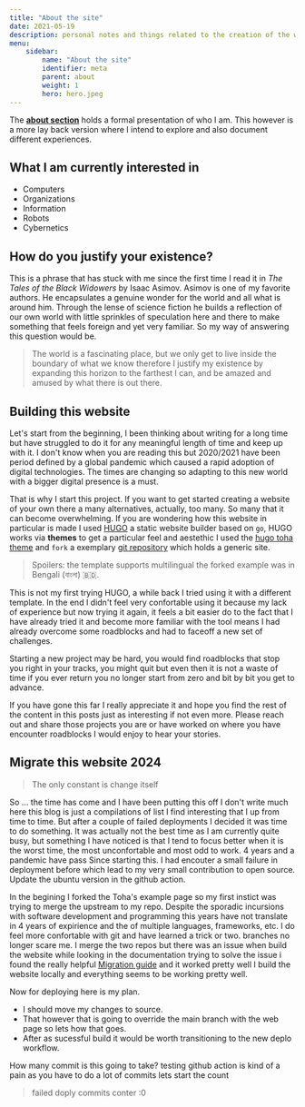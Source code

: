 ```yaml
---
title: "About the site"
date: 2021-05-19
description: personal notes and things related to the creation of the website
menu:
    sidebar:
        name: "About the site"
        identifier: meta
        parent: about
        weight: 1
        hero: hero.jpeg
---
```




The __[about section](/#about)__  holds a formal presentation of who I am. This however is a more lay back version where I intend to explore and also document different experiences.

## What I am currently interested in

* Computers
* Organizations
* Information
* Robots
* Cybernetics


## How do you justify your existence? 
This is a phrase that has stuck with me since the first time I read it in _The Tales of the Black Widowers_ by Isaac Asimov. Asimov is one of my favorite authors. He encapsulates a genuine wonder for the world and all what is around him. Through the lense of science fiction he builds a reflection of our own world with little sprinkles of speculation here and there to make something that feels foreign and yet very familiar. So  my way of answering this question would be.

> The world is a fascinating place, but we only get to live inside the boundary of what we know therefore I justify my existence by expanding this horizon to the farthest I can, and be amazed and amused by what there is out there.



## Building this website
Let's start from the beginning, I been thinking about writing for a long time but have struggled to do it for any meaningful length of time and keep up with it. I don't know when you are reading this but 2020/2021 have been period defined by a global pandemic which caused a rapid adoption of digital technologies. The times are changing so adapting to this new world with a bigger digital presence is a must.

That is why I start this project. If you want to get started creating a website of your own there a many alternatives, actually, too many. So many that it can become overwhelming. If you are wondering how this website in particular is made I used [HUGO](https://gohugo.io/) a static website builder based on ```go```, HUGO works via __themes__ to get a particular feel and aestethic I used the [hugo toha theme](https://hugo-toha.github.io) and ```fork``` a exemplary [git repository](https://github.com/hugo-toha/hugo-toha.github.io) which holds a generic site.  

> Spoilers: the template supports multilingual the forked example was in Bengali (বাংলা) 🇧🇩. 

This is not my first trying HUGO,  a while back I tried using it with a different template. In the end I didn't feel very confortable using it because my lack of experience but now trying it again, it feels a bit easier do to the fact that I have already tried it and become more familiar with the tool means I had already overcome some roadblocks and had to faceoff a new set of challenges. 

Starting a new project may be hard, you would find roadblocks that stop you right in your tracks, you might quit but even then it is not a waste of time if you ever return you no longer start from zero and bit by bit you get to advance. 


If you have gone this far I really appreciate it and hope you find the rest of the content in this posts just as interesting if not even more. Please reach out and share those projects you are or have worked on where you have encounter roadblocks I would enjoy to hear your stories.

## Migrate this website 2024
> The only constant is change itself

So ... the time has come and I have been putting this off I don't write much here this blog is just a compilations of list I find interesting that I up from time to time. But after a couple of failed deployments I decided it was time to do something. It was actually not the best time as I am currently quite busy, but something I have noticed is that I tend to focus better when it is the worst time, the most unconfortable and most odd to work. 4 years and a pandemic have pass Since starting this. I had encouter a small failure in deployment before which lead to my very small contribution to open source. Update the ubuntu version in the github action.

In the begining I forked the Toha's example page so my first instict was trying to merge the upstream to my repo. Despite the sporadic incursions with software development and programming this years have not translate in 4 years of expirience and the of multiple languages, frameworks, etc. I do feel more confortable with git and have learned a trick or two. branches no longer scare me. I merge the two repos but there was an issue when build the website while looking in the documentation trying to solve the issue i found the really helpful [Migration guide](https://toha-guides.netlify.app/posts/update-v3-to-v4/) and it worked pretty well I build the website locally and everything seems to be working pretty well. 

Now  for deploying here is my plan. 
- I should move my changes to source. 
- That however that is going to override the main branch with the web page so lets how that goes.
- After as sucessful build it would be worth transitioning to the new deplo workflow. 

How many commit is this going to take? testing github action is kind of a pain as you have to do a lot of commits lets start the count

> failed doply commits conter :0 

<p align = "center" >
<a href="mailto:jsduenass@unal.edu.co">
    <i class="fas fa-envelope fa-4x"style = "vertical-align:top; margin:4px"></i>
<a/>

<a href="https://github.com/jsduenass">
    <i class="fab fa-github fa-4x" style = "vertical-align:top; margin:4px"></i>
<a/>

<a href="https://www.linkedin.com/in/jsduenass/">
    <i class="fab fa-linkedin-in fa-4x" style = "vertical-align:top; margin:4px"></i>
<a/>

<a href="https://twitter.com/jsduenass">
    <i class="fab fa-twitter fa-4x"style = "vertical-align:top; margin:4px"></i>
<a/>

<p/>